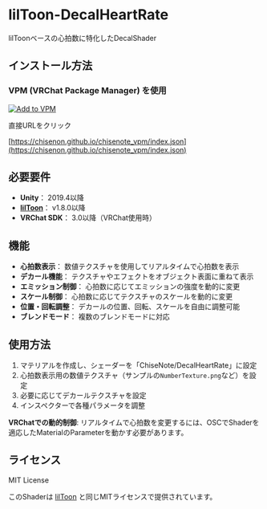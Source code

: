 # lilToon-DecalHeartRate

lilToonベースの心拍数に特化したDecalShader

## インストール方法

### VPM (VRChat Package Manager) を使用

[![Add to VPM](https://img.shields.io/badge/Add_to_VPM-Repository-blue?style=for-the-badge)](https://chisenon.github.io/chisenote_vpm/index.json)

直接URLをクリック

[https://chisenon.github.io/chisenote_vpm/index.json](https://chisenon.github.io/chisenote_vpm/index.json)

## 必要要件

- **Unity**： 2019.4以降
- **[lilToon](https://lilxyzw.github.io/lilToon/)**： v1.8.0以降
- **VRChat SDK**： 3.0以降（VRChat使用時）

## 機能

- **心拍数表示**： 数値テクスチャを使用してリアルタイムで心拍数を表示
- **デカール機能**： テクスチャやエフェクトをオブジェクト表面に重ねて表示
- **エミッション制御**： 心拍数に応じてエミッションの強度を動的に変更
- **スケール制御**： 心拍数に応じてテクスチャのスケールを動的に変更
- **位置・回転調整**： デカールの位置、回転、スケールを自由に調整可能
- **ブレンドモード**： 複数のブレンドモードに対応

## 使用方法

1. マテリアルを作成し、シェーダーを「ChiseNote/DecalHeartRate」に設定
2. 心拍数表示用の数値テクスチャ（サンプルの`NumberTexture.png`など）を設定
3. 必要に応じてデカールテクスチャを設定
4. インスペクターで各種パラメータを調整

**VRChatでの動的制御**: リアルタイムで心拍数を変更するには、OSCでShaderを適応したMaterialのParameterを動かす必要があります。

## ライセンス

MIT License

このShaderは [lilToon](https://lilxyzw.github.io/lilToon/) と同じMITライセンスで提供されています。
